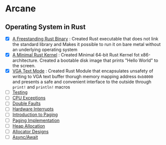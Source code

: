  # Arcane
## Operating System in Rust

- [x] [A Freestanding Rust Binary](https://os.phil-opp.com/freestanding-rust-binAary/) : Created Rust executable that does not link the standard library and Makes it possible to run it on bare metal without an underlying operating system
- [x] [A Minimal Rust Kernel](https://os.phil-opp.com/minimal-rust-kernel/) : Created Minimal 64-bit Rust Kernel fot x86-architecture. Created a bootable disk image that prints "Hello World" to the screen.
- [x] [VGA Text Mode](https://os.phil-opp.com/vga-text-mode/) : Created Rust Module that encapsulates unsafety of writing to VGA text buffer thorugh memory mapping address `0xb8000` and presents a safe and convenient interface to the outside through `print!` and `println!` macros
- [ ] [Testing](https://os.phil-opp.com/testing/)
- [ ] [CPU Exceptions](https://os.phil-opp.com/cpu-exceptions/)
- [ ] [Double Faults](https://os.phil-opp.com/double-fault-exceptions/)
- [ ] [Hardware Interrupts](https://os.phil-opp.com/hardware-interrupts/)
- [ ] [Introduction to Paging](https://os.phil-opp.com/paging-introduction/)
- [ ] [Paging Implementation](https://os.phil-opp.com/paging-implementation/)
- [ ] [Heap Allocation](https://os.phil-opp.com/heap-allocation/)
- [ ] [Allocator Designs](https://os.phil-opp.com/allocator-designs/)
- [ ] [Async/Await](https://os.phil-opp.com/async-await/)
